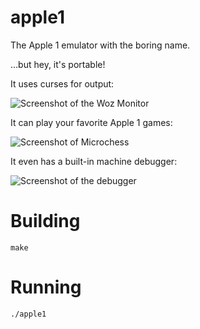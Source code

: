 # apple1
The Apple 1 emulator with the boring name.

…but hey, it's portable!

It uses curses for output:

![Screenshot of the Woz Monitor](https://gist.githubusercontent.com/RyuKojiro/6c3320ca21eea094513fcea796dcd76f/raw/a66748e712ea096f216e1f6dba7c90368ac5ca1d/wozmon.png)

It can play your favorite Apple 1 games:

![Screenshot of Microchess](https://gist.githubusercontent.com/RyuKojiro/adcff249b8d6d6080922db8285358578/raw/e2cf53cd41ee98e4c1b01348c6416695101081b9/microchess.png)

It even has a built-in machine debugger:

![Screenshot of the debugger](https://gist.githubusercontent.com/RyuKojiro/afa19aebb12a83a47284fec521c4a805/raw/3928cb2a815b0110e427b13eed3062d63bc9178f/a1debugger.png)

# Building
`make`

# Running
`./apple1`
